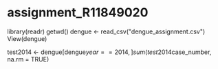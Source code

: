 # assignment_R11849020

library(readr)
getwd()
dengue <- read_csv("dengue_assignment.csv")
View(dengue)

test2014 <- dengue[dengue$year == 2014, ]
sum(test2014$case_number, na.rm = TRUE)
